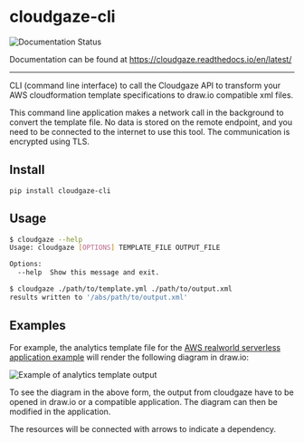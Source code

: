# cloudgaze-cli

![Documentation Status](https://readthedocs.org/projects/cloudgaze/badge/?version=latest)

Documentation can be found at https://cloudgaze.readthedocs.io/en/latest/

---

CLI (command line interface) to call the Cloudgaze API to transform your AWS cloudformation template specifications to draw.io compatible xml files.

This command line application makes a network call in the background to convert the template file. No data is stored on the remote endpoint, and you need to be connected to the internet to use this tool. The communication is encrypted using TLS.

## Install
`pip install cloudgaze-cli`

## Usage
```bash
$ cloudgaze --help
Usage: cloudgaze [OPTIONS] TEMPLATE_FILE OUTPUT_FILE

Options:
  --help  Show this message and exit.
```

```bash
$ cloudgaze ./path/to/template.yml ./path/to/output.xml
results written to '/abs/path/to/output.xml'
```

## Examples

For example, the analytics template file for the [AWS realworld serverless application example][1] will render the following diagram in draw.io:

![Example of analytics template output](docs/analytics_example.png)

To see the diagram in the above form, the output from cloudgaze have to be opened in draw.io or a compatible application. The diagram can then be modified in the application. 

The resources will be connected with arrows to indicate a dependency.

[1]: https://github.com/awslabs/realworld-serverless-application/blob/master/analytics/sam/app/template.yaml